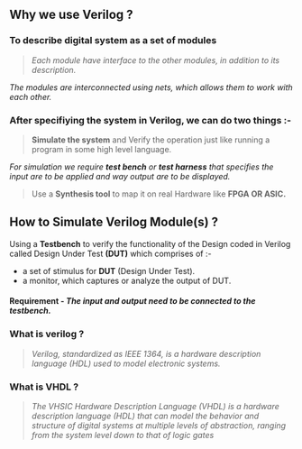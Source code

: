 ## Why we use Verilog ?

### **To describe digital system as a set of modules**
> *Each module have interface to the other modules, in addition to its description.*

*The modules are interconnected using nets, which allows them to work with each other.*

### After specifiying the system in Verilog, we can do two things :-

>**Simulate the system** and Verify the operation just like running a program in some high level language.

*For simulation we require **test bench** or **test harness** that specifies the input are to be applied and way output are to be displayed.*

>Use a **Synthesis tool** to map it on real Hardware like **FPGA OR ASIC.**

## How to Simulate Verilog Module(s) ?

Using a **Testbench** to verify the functionality of the Design coded in Verilog called Design Under Test **(DUT)** which comprises of :-

- a set of stimulus for **DUT** (Design Under Test).
- a monitor, which captures or analyze the output of DUT.

#### **Requirement** - *The input and output need to be connected to the testbench.*

### What is verilog ?
>*Verilog, standardized as IEEE 1364, is a hardware description language (HDL) used to model electronic systems.*

### What is VHDL ?
>*The VHSIC Hardware Description Language (VHDL) is a hardware description language (HDL) that can model the behavior and structure of digital systems at multiple levels of abstraction, ranging from the system level down to that of logic gates*
